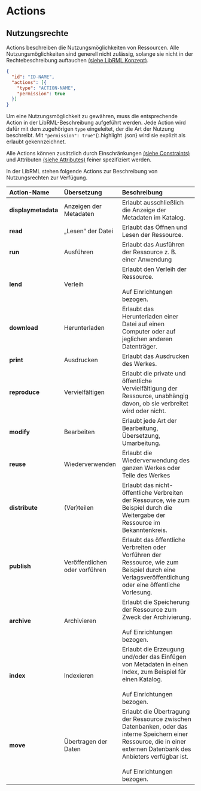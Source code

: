 # Actions
## Nutzungsrechte

Actions beschreiben die Nutzungsmöglichkeiten von Ressourcen. Alle Nutzungsmöglichkeiten sind generell nicht zulässig, solange sie nicht in der Rechtebeschreibung auftauchen [(siehe LibRML Konzept)](concept.markdown).

```json
{
  "id": "ID-NAME",
  "actions": [{
    "type": "ACTION-NAME",
    "permission": true
  }]
}
```

Um eine Nutzungsmöglichkeit zu gewähren, muss die entsprechende Action in der LibRML-Beschreibung aufgeführt werden. Jede Action wird dafür mit dem zugehörigen `type` eingeleitet, der die Art der Nutzung beschreibt. Mit `"permission": true"`{:.highlight .json} wird sie explizit als erlaubt gekennzeichnet.


Alle Actions können zusätzlich durch Einschränkungen [(siehe Constraints)](constraints.markdown) und Attributen [(siehe Attributes)](attributes.markdown) feiner spezifiziert werden.


In der LibRML stehen folgende Actions zur Beschreibung von Nutzungsrechten zur Verfügung.

| Action-Name | Übersetzung | Beschreibung |
| :---------- | :--------- | :----------- |
| **displaymetadata** | Anzeigen der Metadaten | Erlaubt ausschließlich die Anzeige der Metadaten im Katalog. |
| **read** | „Lesen“ der Datei | Erlaubt das Öffnen und Lesen der Ressource. |
| **run** |  Ausführen | Erlaubt das Ausführen der Ressource z. B. einer Anwendung |
| **lend** | Verleih | Erlaubt den Verleih der Ressource.<br/><br/>Auf Einrichtungen bezogen. |
| **download** | Herunterladen | Erlaubt das Herunterladen einer Datei auf einen Computer oder auf jeglichen anderen Datenträger. |
| **print** | Ausdrucken | Erlaubt das Ausdrucken des Werkes. |
| **reproduce** | Vervielfältigen | Erlaubt die private und öffentliche Vervielfältigung der Ressource, unabhängig davon, ob sie verbreitet wird oder nicht. |
| **modify** | Bearbeiten | Erlaubt jede Art der Bearbeitung, Übersetzung, Umarbeitung. |
| **reuse** | Wiederverwenden | Erlaubt die Wiederverwendung des ganzen Werkes oder Teile des Werkes |
| **distribute** | (Ver)teilen | Erlaubt das nicht-öffentliche Verbreiten der Ressource, wie zum Beispiel durch die Weitergabe der Ressource im Bekanntenkreis. |
| **publish** | Veröffentlichen oder vorführen |  Erlaubt das öffentliche Verbreiten oder Vorführen der Ressource, wie zum Beispiel durch eine Verlagsveröffentlichung oder eine öffentliche Vorlesung. |
| **archive** | Archivieren | Erlaubt die Speicherung der Ressource zum Zweck der Archivierung.<br/><br/>Auf Einrichtungen bezogen.  |
| **index** | Indexieren | Erlaubt die Erzeugung und/oder das Einfügen von Metadaten in einen Index, zum Beispiel für einen Katalog.<br/><br/>Auf Einrichtungen bezogen. |
| **move** | Übertragen der Daten | Erlaubt die Übertragung der Ressource zwischen Datenbanken, oder das interne Speichern einer Ressource, die in einer externen Datenbank des Anbieters verfügbar ist.<br/><br/>Auf Einrichtungen bezogen. |
